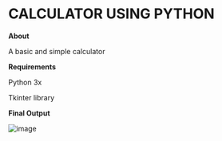 # CALCULATOR USING PYTHON

**About**

A basic and simple calculator

**Requirements**

Python 3x

Tkinter library

**Final Output**

![image](https://github.com/Rupa-Veerala/CALCULATOR-USING-PYTHON/assets/102415108/157c3542-338a-4576-9b97-746a31310c6f)





